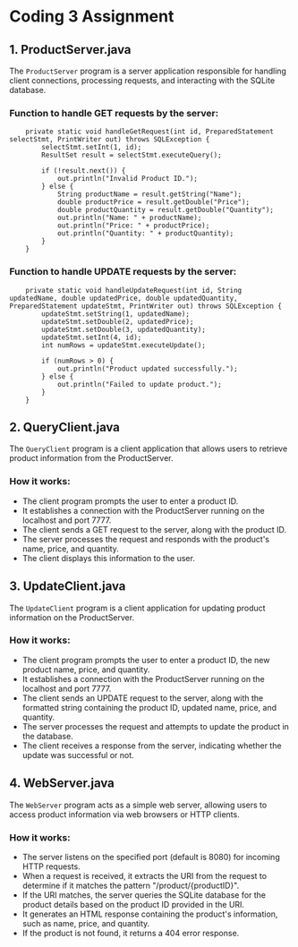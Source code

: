 # Coding 3 Assignment

## 1. ProductServer.java

The `ProductServer` program is a server application responsible for handling client connections, processing requests, and interacting with the SQLite database.

### Function to handle GET requests by the server:
```
    private static void handleGetRequest(int id, PreparedStatement selectStmt, PrintWriter out) throws SQLException {
        selectStmt.setInt(1, id);
        ResultSet result = selectStmt.executeQuery();

        if (!result.next()) {
            out.println("Invalid Product ID.");
        } else {
            String productName = result.getString("Name");
            double productPrice = result.getDouble("Price");
            double productQuantity = result.getDouble("Quantity");
            out.println("Name: " + productName);
            out.println("Price: " + productPrice);
            out.println("Quantity: " + productQuantity);
        }
    }
```
### Function to handle UPDATE requests by the server:
```
    private static void handleUpdateRequest(int id, String updatedName, double updatedPrice, double updatedQuantity, PreparedStatement updateStmt, PrintWriter out) throws SQLException {
        updateStmt.setString(1, updatedName);
        updateStmt.setDouble(2, updatedPrice);
        updateStmt.setDouble(3, updatedQuantity);
        updateStmt.setInt(4, id);
        int numRows = updateStmt.executeUpdate();

        if (numRows > 0) {
            out.println("Product updated successfully.");
        } else {
            out.println("Failed to update product.");
        }
    }
```


## 2. QueryClient.java

The `QueryClient` program is a client application that allows users to retrieve product information from the ProductServer.

### How it works:
- The client program prompts the user to enter a product ID.
- It establishes a connection with the ProductServer running on the localhost and port 7777.
- The client sends a GET request to the server, along with the product ID.
- The server processes the request and responds with the product's name, price, and quantity.
- The client displays this information to the user.

## 3. UpdateClient.java

The `UpdateClient` program is a client application for updating product information on the ProductServer.

### How it works:
- The client program prompts the user to enter a product ID, the new product name, price, and quantity.
- It establishes a connection with the ProductServer running on the localhost and port 7777.
- The client sends an UPDATE request to the server, along with the formatted string containing the product ID, updated name, price, and quantity.
- The server processes the request and attempts to update the product in the database.
- The client receives a response from the server, indicating whether the update was successful or not.

## 4. WebServer.java

The `WebServer` program acts as a simple web server, allowing users to access product information via web browsers or HTTP clients.

### How it works:
- The server listens on the specified port (default is 8080) for incoming HTTP requests.
- When a request is received, it extracts the URI from the request to determine if it matches the pattern "/product/{productID}".
- If the URI matches, the server queries the SQLite database for the product details based on the product ID provided in the URI.
- It generates an HTML response containing the product's information, such as name, price, and quantity.
- If the product is not found, it returns a 404 error response.


